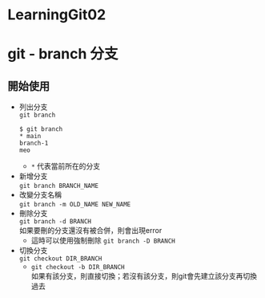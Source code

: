 # LearningGit02

# git - branch 分支
<!--more-->

## 開始使用
- 列出分支  
`git branch`
    ```
    $ git branch
    * main
    branch-1
    meo
    ```
   - `*` 代表當前所在的分支
- 新增分支  
    `git branch BRANCH_NAME`
- 改變分支名稱  
    `git branch -m OLD_NAME NEW_NAME`
- 刪除分支  
    `git branch -d BRANCH`  
    如果要刪的分支還沒有被合併，則會出現error  
    - 這時可以使用強制刪除
        `git branch -D BRANCH`
- 切換分支  
`git checkout DIR_BRANCH`
    - `git checkout -b DIR_BRANCH`  
    如果有該分支，則直接切換；若沒有該分支，則git會先建立該分支再切換過去


